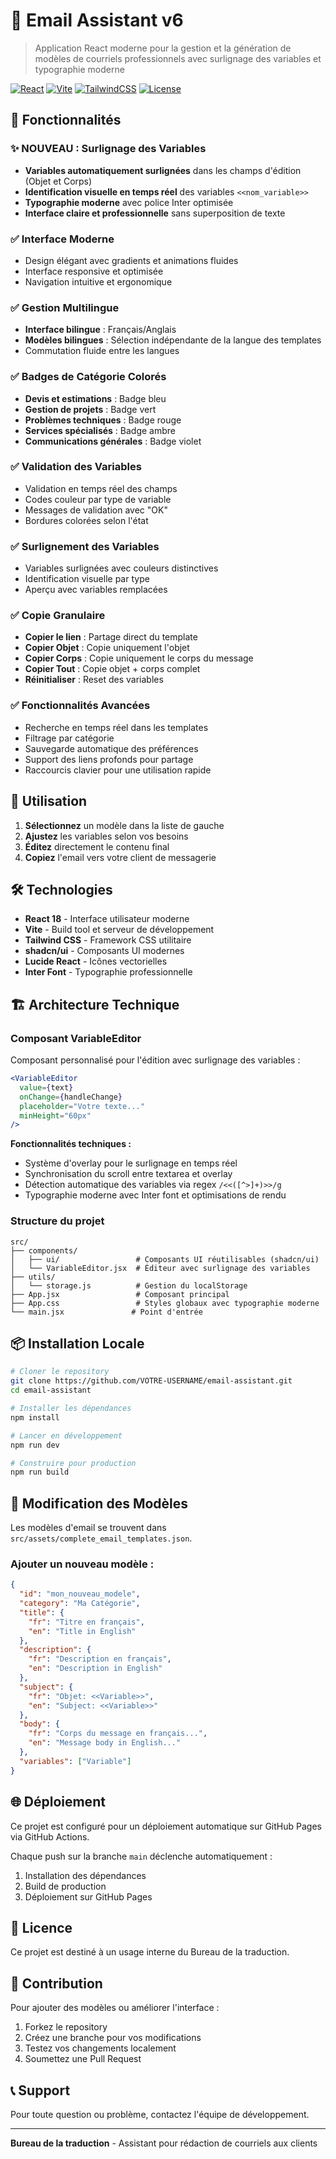 # 📧 Email Assistant v6

> Application React moderne pour la gestion et la génération de modèles de courriels professionnels avec surlignage des variables et typographie moderne

[![React](https://img.shields.io/badge/React-18.3.1-blue.svg)](https://reactjs.org/)
[![Vite](https://img.shields.io/badge/Vite-6.3.5-646CFF.svg)](https://vitejs.dev/)
[![TailwindCSS](https://img.shields.io/badge/TailwindCSS-3.4.16-38B2AC.svg)](https://tailwindcss.com/)
[![License](https://img.shields.io/badge/License-MIT-green.svg)](LICENSE)

## 🎯 Fonctionnalités

### ✨ **NOUVEAU : Surlignage des Variables**

- **Variables automatiquement surlignées** dans les champs d'édition (Objet et Corps)
- **Identification visuelle en temps réel** des variables `<<nom_variable>>`
- **Typographie moderne** avec police Inter optimisée
- **Interface claire et professionnelle** sans superposition de texte

### ✅ Interface Moderne

- Design élégant avec gradients et animations fluides
- Interface responsive et optimisée
- Navigation intuitive et ergonomique

### ✅ Gestion Multilingue

- **Interface bilingue** : Français/Anglais
- **Modèles bilingues** : Sélection indépendante de la langue des templates
- Commutation fluide entre les langues

### ✅ Badges de Catégorie Colorés

- **Devis et estimations** : Badge bleu
- **Gestion de projets** : Badge vert
- **Problèmes techniques** : Badge rouge
- **Services spécialisés** : Badge ambre
- **Communications générales** : Badge violet

### ✅ Validation des Variables

- Validation en temps réel des champs
- Codes couleur par type de variable
- Messages de validation avec "OK"
- Bordures colorées selon l'état

### ✅ Surlignement des Variables

- Variables surlignées avec couleurs distinctives
- Identification visuelle par type
- Aperçu avec variables remplacées

### ✅ Copie Granulaire

- **Copier le lien** : Partage direct du template
- **Copier Objet** : Copie uniquement l'objet
- **Copier Corps** : Copie uniquement le corps du message
- **Copier Tout** : Copie objet + corps complet
- **Réinitialiser** : Reset des variables

### ✅ Fonctionnalités Avancées

- Recherche en temps réel dans les templates
- Filtrage par catégorie
- Sauvegarde automatique des préférences
- Support des liens profonds pour partage
- Raccourcis clavier pour une utilisation rapide

## 🚀 Utilisation

1. **Sélectionnez** un modèle dans la liste de gauche
2. **Ajustez** les variables selon vos besoins
3. **Éditez** directement le contenu final
4. **Copiez** l'email vers votre client de messagerie

## 🛠️ Technologies

- **React 18** - Interface utilisateur moderne
- **Vite** - Build tool et serveur de développement
- **Tailwind CSS** - Framework CSS utilitaire
- **shadcn/ui** - Composants UI modernes
- **Lucide React** - Icônes vectorielles
- **Inter Font** - Typographie professionnelle

## 🏗️ Architecture Technique

### Composant VariableEditor

Composant personnalisé pour l'édition avec surlignage des variables :

```jsx
<VariableEditor
  value={text}
  onChange={handleChange}
  placeholder="Votre texte..."
  minHeight="60px"
/>
```

**Fonctionnalités techniques :**

- Système d'overlay pour le surlignage en temps réel
- Synchronisation du scroll entre textarea et overlay
- Détection automatique des variables via regex `/<<([^>]+)>>/g`
- Typographie moderne avec Inter font et optimisations de rendu

### Structure du projet

```
src/
├── components/
│   ├── ui/                 # Composants UI réutilisables (shadcn/ui)
│   └── VariableEditor.jsx  # Éditeur avec surlignage des variables
├── utils/
│   └── storage.js          # Gestion du localStorage
├── App.jsx                 # Composant principal
├── App.css                 # Styles globaux avec typographie moderne
└── main.jsx               # Point d'entrée
```

## 📦 Installation Locale

```bash
# Cloner le repository
git clone https://github.com/VOTRE-USERNAME/email-assistant.git
cd email-assistant

# Installer les dépendances
npm install

# Lancer en développement
npm run dev

# Construire pour production
npm run build
```

## 🔧 Modification des Modèles

Les modèles d'email se trouvent dans `src/assets/complete_email_templates.json`.

### Ajouter un nouveau modèle :

```json
{
  "id": "mon_nouveau_modele",
  "category": "Ma Catégorie",
  "title": {
    "fr": "Titre en français",
    "en": "Title in English"
  },
  "description": {
    "fr": "Description en français",
    "en": "Description in English"
  },
  "subject": {
    "fr": "Objet: <<Variable>>",
    "en": "Subject: <<Variable>>"
  },
  "body": {
    "fr": "Corps du message en français...",
    "en": "Message body in English..."
  },
  "variables": ["Variable"]
}
```

## 🌐 Déploiement

Ce projet est configuré pour un déploiement automatique sur GitHub Pages via GitHub Actions.

Chaque push sur la branche `main` déclenche automatiquement :

1. Installation des dépendances
2. Build de production
3. Déploiement sur GitHub Pages

## 📝 Licence

Ce projet est destiné à un usage interne du Bureau de la traduction.

## 🤝 Contribution

Pour ajouter des modèles ou améliorer l'interface :

1. Forkez le repository
2. Créez une branche pour vos modifications
3. Testez vos changements localement
4. Soumettez une Pull Request

## 📞 Support

Pour toute question ou problème, contactez l'équipe de développement.

---

**Bureau de la traduction** - Assistant pour rédaction de courriels aux clients
